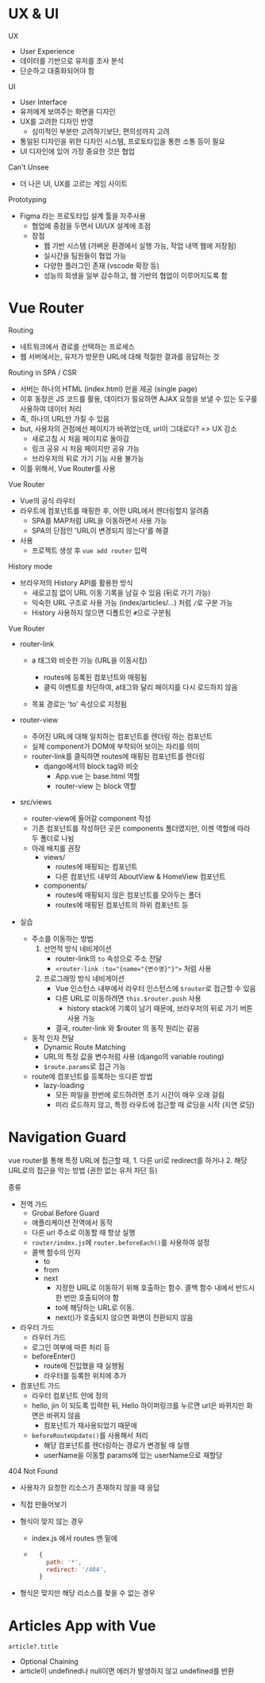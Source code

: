 # UX & UI



UX

- User Experience
- 데이터를 기반으로 유저를 조사 분석
- 단순하고 대중화되어야 함

UI

- User Interface
- 유저에게 보여주는 화면을 디자인
- UX를 고려한 디자인 반영
  - 심미적인 부분만 고려하기보단, 편의성까지 고려
- 통일된 디자인을 위한 디자인 시스템, 프로토타입을 통한 소통 등이 필요
- UI 디자인에 있어 가장 중요한 것은 협업



Can't Unsee

- 더 나은 UI, UX를 고르는 게임 사이트



Prototyping

- Figma 라는 프로토타입 설계 툴을 자주사용
  - 협업에 중점을 두면서 UI/UX 설계에 초점
  - 장점
    - 웹 기반 시스템 (가벼운 환경에서 실행 가능, 작업 내역 웹에 저장됨)
    - 실시간을 팀원들이 협업 가능
    - 다양한 플러그인 존재 (vscode 확장 등)
    - 성능의 희생을 일부 감수하고, 웹 기반의 협업이 이루어지도록 함



# Vue Router



Routing

- 네트워크에서 경로를 선택하는 프로세스
- 웹 서버에서는, 유저가 방문한 URL에 대해 적절한 결과를 응답하는 것



Routing in SPA / CSR

- 서버는 하나의 HTML (index.html) 만을 제공 (single page)
- 이후 동장은 JS 코드를 활용, 데이터가 필요하면 AJAX 요청을 보낼 수 있는 도구를 사용하여 데이터 처리
- 즉, 하나의 URL만 가질 수 있음
- but, 사용자의 관점에선 페이지가 바뀌었는데, url이 그대로다? => UX 감소
  - 새로고침 시 처음 페이지로 돌아감
  - 링크 공유 시 처음 페이지만 공유 가능
  - 브라우저의 뒤로 가기 기능 사용 불가능
- 이를 위해서, Vue Router를 사용



Vue Router

- Vue의 공식 라우터
- 라우트에 컴포넌트를 매핑한 후, 어떤 URL에서 렌더링할지 알려줌
  - SPA를 MAP처럼 URL을 이동하면서 사용 가능
  - SPA의 단점인 'URL이 변경되지 않는다'를 해결
- 사용
  - 프로젝트 생성 후 `vue add router` 입력



History mode

- 브라우저의 History API를 활용한 방식
  - 새로고침 없이 URL 이동 기록을 남길 수 있음 (뒤로 가기 가능)
  - 익숙한 URL 구조로 사용 가능 (index/articles/...) 처럼 `/`로 구분 가능
  - History 사용하지 않으면 디폴트인 `#`으로 구분됨

Vue Router

- router-link

  - a 태그와 비슷한 기능 (URL을 이동시킴)
    - routes에 등록된 컴포넌트와 매핑됨
    - 클릭 이벤트를 차단하여, a태그와 달리 페이지를 다시 로드하지 않음

  - 목표 경로는 'to' 속성으로 지정됨

- router-view

  - 주어진 URL에 대해 일치하는 컴포넌트를 렌더링 하는 컴포넌트
  - 실제 component가 DOM에 부착되어 보이는 자리를 의미
  - router-link를 클릭하면 routes에 매핑된 컴포넌트를 렌더링
    - django에서의 block tag와 비슷
      - App.vue 는 base.html 역할
      - router-view 는 block 역할

- src/views

  - router-view에 들어갈 component 작성
  - 기존 컴포넌트를 작성하던 곳은 components 폴더였지만, 이젠 역할에 따라 두 폴더로 나뉨
  - 아래 배치를 권장
    - views/
      - routes에 매핑되는 컴포넌트
      - 다른 컴포넌트 내부의 AboutView & HomeView 컴포넌트
    - components/
      - routes에 매핑되지 않은 컴포넌트를 모아두는 폴더
      - routes에 매핑된 컴포넌트의 하위 컴포넌트 등

- 실습

  - 주소를 이동하는 방법
    1. 선언적 방식 네비게이션
       - router-link의 `to` 속성으로 주소 전달
       - `<router-link :to="{name="{변수명}"}">` 처럼 사용
    2. 프로그래밍 방식 네비게이션
       - Vue 인스턴스 내부에서 라우터 인스턴스에 `$router`로 접근할 수 있음
       - 다른 URL로 이동하려면 `this.$router.push` 사용
         - history stack에 기록이 남기 때문에, 브라우저의 뒤로 가기 버튼 사용 가능
       - 결국, router-link 와 $router 의 동작 원리는 같음
  - 동적 인자 전달
    - Dynamic Route Matching
    - URL의 특정 값을 변수처럼 사용 (django의 variable routing)
    - `$route.params`로 접근 가능
  - route에 컴포넌트를 등록하는 또다른 방법
    - lazy-loading
      - 모든 파일을 한번에 로드하려면 초기 시간이 매우 오래 걸림
      - 미리 로드하지 않고, 특정 라우트에 접근할 때 로딩을 시작 (지연 로딩)





# Navigation Guard



vue router를 통해 특정 URL에 접근할 때, 1. 다른 url로 redirect를 하거나 2. 해당 URL로의 접근을 막는 방법 (권한 없는 유저 차단 등)

종류

- 전역 가드
  - Grobal Before Guard
  - 애플리케이션 전역에서 동작
  - 다른 url 주소로 이동할 때 항상 실행
  - `router/index.js`에 `router.beforeEach()`를 사용하여 설정
  - 콜백 함수의 인자
    - to
    - from
    - next
      - 지정한 URL로 이동하기 위해  호출하는 함수. 콜백 함수 내에서 반드시 한 번만 호출되어야 함
      - to에 해당하는 URL로 이동.
      - next()가 호출되지 않으면 화면이 전환되지 않음
- 라우터 가드
  - 라우터 가드
  - 로그인 여부에 따른 처리 등
  - beforeEnter()
    - route에 진입했을 때 실행됨
    - 라우터를 등록한 위치에 추가
- 컴포넌트 가드
  - 라우터 컴포넌트 안에 정의
  - hello, jin 이 되도록 입력한 뒤, Hello 하이퍼링크를 누르면 url은 바뀌지만 화면은 바뀌지 않음
    - 컴포넌트가 재사용되었기 때문에
  - `beforeRouteUpdate()`를 사용해서 처리
    - 해당 컴포넌트를 렌더링하는 경로가 변경될 때 실행
    - userName을 이동할 params에 있는 userName으로 재할당



404 Not Found

- 사용자가 요청한 리소스가 존재하지 않을 때 응답

- 직접 만들어보기

- 형식이 맞지 않는 경우

  - index.js 에서 routes 맨 밑에

  - ```js
      {
        path: '*',
        redirect: '/404',
      }
    ```

    

- 형식은 맞지만 해당 리소스를 찾을 수 없는 경우



# Articles App with Vue



`article?.title`

- Optional Chaining
-  article이 undefined나 null이면 에러가 발생하지 않고 undefined를 반환

